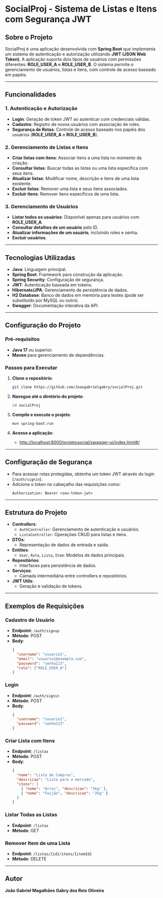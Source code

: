 # SocialProj - Sistema de Listas e Itens com Segurança JWT

## Sobre o Projeto
SocialProj é uma aplicação desenvolvida com **Spring Boot** que implementa um sistema de autenticação e autorização utilizando **JWT (JSON Web Token)**. A aplicação suporta dois tipos de usuários com permissões diferentes: **ROLE_USER_A** e **ROLE_USER_B**. O sistema permite o gerenciamento de usuários, listas e itens, com controle de acesso baseado em papéis.

---

## Funcionalidades

### 1. **Autenticação e Autorização**
- **Login**: Geração de token JWT ao autenticar com credenciais válidas.
- **Cadastro**: Registro de novos usuários com associação de roles.
- **Segurança de Rotas**: Controle de acesso baseado nos papéis dos usuários (**ROLE_USER_A** e **ROLE_USER_B**).

### 2. **Gerenciamento de Listas e Itens**
- **Criar listas com itens**: Associar itens a uma lista no momento da criação.
- **Consultar listas**: Buscar todas as listas ou uma lista específica com seus itens.
- **Atualizar listas**: Modificar nome, descrição e itens de uma lista existente.
- **Excluir listas**: Remover uma lista e seus itens associados.
- **Excluir itens**: Remover itens específicos de uma lista.

### 3. **Gerenciamento de Usuários**
- **Listar todos os usuários**: Disponível apenas para usuários com **ROLE_USER_A**.
- **Consultar detalhes de um usuário** pelo ID.
- **Atualizar informações de um usuário**, incluindo roles e senha.
- **Excluir usuários**.

---

## Tecnologias Utilizadas

- **Java**: Linguagem principal.
- **Spring Boot**: Framework para construção da aplicação.
- **Spring Security**: Configuração de segurança.
- **JWT**: Autenticação baseada em tokens.
- **Hibernate/JPA**: Gerenciamento de persistência de dados.
- **H2 Database**: Banco de dados em memória para testes (pode ser substituído por MySQL ou outro).
- **Swagger**: Documentação interativa da API.

---

## Configuração do Projeto

### Pré-requisitos

- **Java 17** ou superior.
- **Maven** para gerenciamento de dependências.

### Passos para Executar

1. **Clone o repositório**:
   ```bash
   git clone https://github.com/Joaogabrielgabry/socialProj.git
   ```

2. **Navegue até o diretório do projeto**:
   ```bash
   cd socialProj
   ```

3. **Compile e execute o projeto**:
   ```bash
   mvn spring-boot:run
   ```

4. **Acesse a aplicação**:
   - [http://localhost:8000/projetosocial/swagger-ui/index.html#/](http://localhost:8000/projetosocial/swagger-ui/index.html#/)

---

## Configuração de Segurança

- Para acessar rotas protegidas, obtenha um token JWT através do login (`/auth/signin`).
- Adicione o token no cabeçalho das requisições como:
  ```
  Authorization: Bearer <seu-token-jwt>
  ```

---

## Estrutura do Projeto

- **Controllers**:
  - `AuthController`: Gerenciamento de autenticação e usuários.
  - `ListaController`: Operações CRUD para listas e itens.
- **DTOs**:
  - Representação de dados de entrada e saída.
- **Entities**:
  - `User`, `Role`, `Lista`, `Item`: Modelos de dados principais.
- **Repositórios**:
  - Interfaces para persistência de dados.
- **Serviços**:
  - Camada intermediária entre controllers e repositórios.
- **JWT Utils**:
  - Geração e validação de tokens.

---

## Exemplos de Requisições

### Cadastro de Usuário
- **Endpoint**: `/auth/signup`
- **Método**: POST
- **Body**:
  ```json
  {
    "username": "usuario1",
    "email": "usuario1@exemplo.com",
    "password": "senha123",
    "role": ["ROLE_USER_A"]
  }
  ```

### Login
- **Endpoint**: `/auth/signin`
- **Método**: POST
- **Body**:
  ```json
  {
    "username": "usuario1",
    "password": "senha123"
  }
  ```

### Criar Lista com Itens
- **Endpoint**: `/listas`
- **Método**: POST
- **Body**:
  ```json
  {
    "nome": "Lista de Compras",
    "descricao": "Lista para o mercado",
    "itens": [
      { "nome": "Arroz", "descricao": "5kg" },
      { "nome": "Feijão", "descricao": "2kg" }
    ]
  }
  ```

### Listar Todas as Listas
- **Endpoint**: `/listas`
- **Método**: GET

### Remover Item de uma Lista
- **Endpoint**: `/listas/{id}/itens/{itemId}`
- **Método**: DELETE

---

## Autor

**João Gabriel Magalhães Gabry dos Reis Oliveira**

